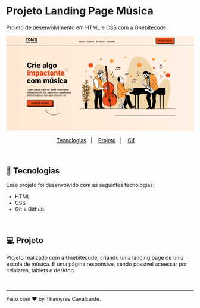 # Projeto Landing Page Música

Projeto de desenvolvimento em HTML e CSS com a Onebitecode.


![](img/Capa.png)


<p align="center">
  <a href="#-tecnologias">Tecnologias</a>&nbsp;&nbsp;&nbsp;|&nbsp;&nbsp;&nbsp;  
  <a href="#-projeto">Projeto</a>&nbsp;&nbsp;&nbsp;|&nbsp;&nbsp;&nbsp;  
  <a href="#-gif">Gif</a>&nbsp;&nbsp;&nbsp;&nbsp;&nbsp;&nbsp;
</p>

<br>


## 🚀 Tecnologias

Esse projeto foi desenvolvido com as seguintes tecnologias:

- HTML
- CSS
- Git e Github

<br>

## 💻 Projeto

Projeto realizado com a Onebitecode, criando uma landing page de uma escola de música. É uma página responsive, sendo possível aceessar por celulares, tablets e desktop.



<br>

---

Feito com ♥ by Thamyres Cavalcante.



